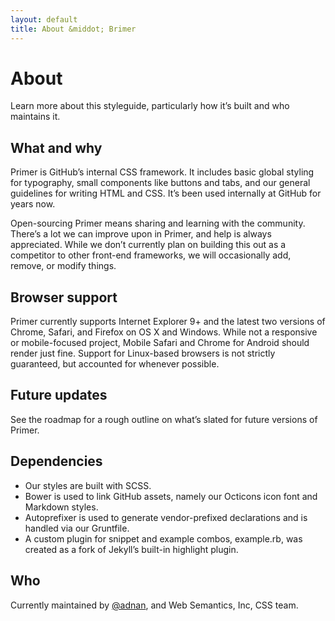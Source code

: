 ```yaml
---
layout: default
title: About &middot; Brimer
---
```


<div class="container">
  <h1>About</h1>
  <p>Learn more about this styleguide, particularly how it’s built and who maintains it.</p>

  <h2>What and why</h2>

  <p>Primer is GitHub’s internal CSS framework. It includes basic global styling for typography, small components like buttons and tabs, and our general guidelines for writing HTML and CSS. It’s been used internally at GitHub for years now.</p>

  <p>Open-sourcing Primer means sharing and learning with the community. There’s a lot we can improve upon in Primer, and help is always appreciated. While we don’t currently plan on building this out as a competitor to other front-end frameworks, we will occasionally add, remove, or modify things.</p>

  <h2>Browser support</h2>

  <p>Primer currently supports Internet Explorer 9+ and the latest two versions of Chrome, Safari, and Firefox on OS X and Windows. While not a responsive or mobile-focused project, Mobile Safari and Chrome for Android should render just fine. Support for Linux-based browsers is not strictly guaranteed, but accounted for whenever possible.</p>

  <h2>Future updates</h2>

  <p>See the roadmap for a rough outline on what’s slated for future versions of Primer.</p>

  <h2>Dependencies</h2>

  <ul>
    <li>Our styles are built with SCSS.</li>
    <li>Bower is used to link GitHub assets, namely our Octicons icon font and Markdown styles.</li>
    <li>Autoprefixer is used to generate vendor-prefixed declarations and is handled via our Gruntfile.</li>
    <li>A custom plugin for snippet and example combos, example.rb, was created as a fork of Jekyll’s built-in highlight plugin.</li>
  </ul>

  <h2>Who</h2>

  <p>Currently maintained by <a href="https://github.com/websemantics">@adnan</a>, and Web Semantics, Inc, CSS team.</p>

</div>
